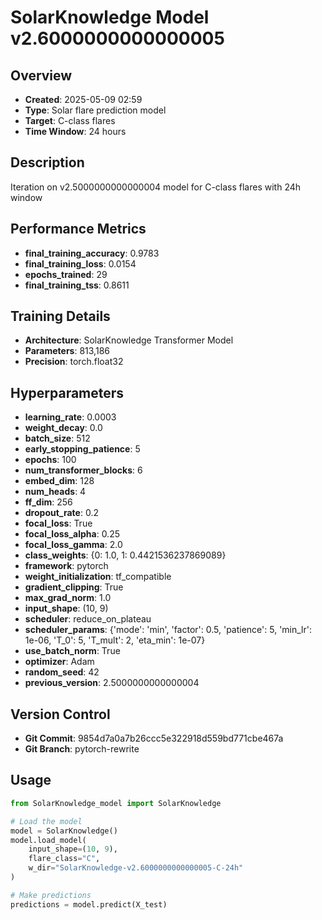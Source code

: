 # SolarKnowledge Model v2.6000000000000005

## Overview
- **Created**: 2025-05-09 02:59
- **Type**: Solar flare prediction model
- **Target**: C-class flares
- **Time Window**: 24 hours

## Description
Iteration on v2.5000000000000004 model for C-class flares with 24h window

## Performance Metrics
- **final_training_accuracy**: 0.9783
- **final_training_loss**: 0.0154
- **epochs_trained**: 29
- **final_training_tss**: 0.8611


## Training Details
- **Architecture**: SolarKnowledge Transformer Model
- **Parameters**: 813,186
- **Precision**: torch.float32

## Hyperparameters
- **learning_rate**: 0.0003
- **weight_decay**: 0.0
- **batch_size**: 512
- **early_stopping_patience**: 5
- **epochs**: 100
- **num_transformer_blocks**: 6
- **embed_dim**: 128
- **num_heads**: 4
- **ff_dim**: 256
- **dropout_rate**: 0.2
- **focal_loss**: True
- **focal_loss_alpha**: 0.25
- **focal_loss_gamma**: 2.0
- **class_weights**: {0: 1.0, 1: 0.4421536237869089}
- **framework**: pytorch
- **weight_initialization**: tf_compatible
- **gradient_clipping**: True
- **max_grad_norm**: 1.0
- **input_shape**: (10, 9)
- **scheduler**: reduce_on_plateau
- **scheduler_params**: {'mode': 'min', 'factor': 0.5, 'patience': 5, 'min_lr': 1e-06, 'T_0': 5, 'T_mult': 2, 'eta_min': 1e-07}
- **use_batch_norm**: True
- **optimizer**: Adam
- **random_seed**: 42
- **previous_version**: 2.5000000000000004

## Version Control
- **Git Commit**: 9854d7a0a7b26ccc5e322918d559bd771cbe467a
- **Git Branch**: pytorch-rewrite

## Usage
```python
from SolarKnowledge_model import SolarKnowledge

# Load the model
model = SolarKnowledge()
model.load_model(
    input_shape=(10, 9),
    flare_class="C",
    w_dir="SolarKnowledge-v2.6000000000000005-C-24h"
)

# Make predictions
predictions = model.predict(X_test)
```
